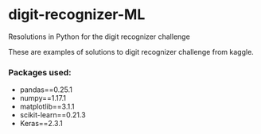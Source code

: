 # digit-recognizer-ML
Resolutions in Python for the digit recognizer challenge

These are examples of solutions to digit recognizer challenge from kaggle.
### Packages used:
* pandas==0.25.1
* numpy==1.17.1
* matplotlib==3.1.1
* scikit-learn==0.21.3
* Keras==2.3.1
